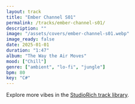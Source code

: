 ```yaml
---
layout: track
title: "Ember Channel S01"
permalink: /tracks/ember-channel-s01/
description: ""
image: "/assets/covers/ember-channel-s01.webp"
image_ready: false
date: 2025-01-01
duration: "1:47"
album: "The Way the Air Moves"
mood: ["Chill"]
genre: ["ambient", "lo-fi", "jungle"]
bpm: 80
key: "C#"
---
```


Explore more vibes in the [StudioRich track library](/tracks/).
